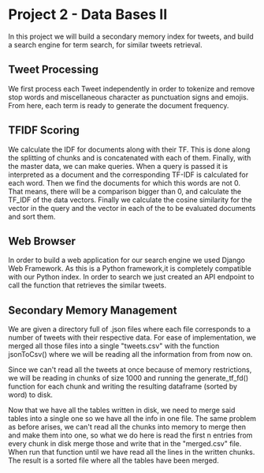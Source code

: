 # Project 2 - Data Bases II

In this project we will build a secondary memory index for tweets, and build a search engine for term search, for similar tweets retrieval.

## Tweet Processing

We first process each Tweet independently in order to tokenize and remove stop words and miscellaneous character as punctuation signs and emojis. From here, each term is ready to generate the document frequency.


## TFIDF Scoring

We calculate the IDF for documents along with their TF. This is done along the splitting of chunks and is concatenated with each of them. Finally, with the master data, we can make queries. When a query is passed it is interpreted as a document and the corresponding TF-IDF is calculated for each word. Then we find the documents for which this words are not 0. That means, there will be a comparison bigger than 0, and calculate the TF_IDF of the data vectors. Finally we calculate the cosine similarity for the vector in the query and the vector in each of the to be evaluated documents and sort them.


## Web Browser

In order to build a web application for our search engine we used Django Web Framework. As this is a Python framework,it is completely compatible with our Python index. In order to search we just created an API endpoint to call the function that retrieves the similar tweets.

## Secondary Memory Management

We are given a directory full of .json files where each file corresponds to a number of tweets with their respective data. For ease of implementation, we merged all those files into a single "tweets.csv" with the function jsonToCsv() where we will be reading all the information from from now on.

Since we can't read all the tweets at once because of memory restrictions, we will be reading in chunks of size 1000 and running the generate_tf_fd() function for each chunk and writing the resulting dataframe (sorted by word) to disk.

Now that we have all the tables written in disk, we need to merge said tables into a single one so we have all the info in one file. The same problem as before arises, we can't read all the chunks into memory to merge then and make them into one, so what we do here is read the first n entries from every chunk in disk merge those and write that in the "merged.csv" file. When run that function until we have read all the lines in the written chunks. The result is a sorted file where all the tables have been merged.

